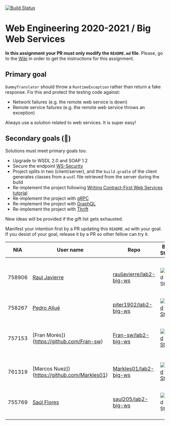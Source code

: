 [![Build Status](https://travis-ci.org/github/RogorStuff/lab2-big-ws)](https://travis-ci.com/RogorStuff/lab2-big-ws.svg)
# Web Engineering 2020-2021 / Big Web Services
**In this assignment your PR must only modify the `README.md` file**. Please, go to the [Wiki](https://github.com/UNIZAR-30246-WebEngineering/lab2-big-ws/wiki) in order to get the instructions for this assignment.


## Primary goal

`DummyTranslator` should throw a `RuntimeException` rather than return a fake response.
Fix this and protect the testing code against:

- Network failures (e.g. the remote web service is down)
- Remote service failures (e.g. the remote web service throws an exception)

Always use a solution related to web services. It is super easy!

## Secondary goals (:gift:)

Solutions must meet primary goals too. 

- Upgrade to WSDL 2.0 and SOAP 1.2
- Secure the endpoint [WS-Security](https://docs.spring.io/spring-ws/docs/3.0.10.RELEASE/reference/#security)
- Project splits in two (client/server), and the `build.gradle` of the client generates classes from a `wsdl` file retrieved from the server during the build 
- Re-implement the project following [Writing Contract-First Web Services tutorial](https://docs.spring.io/spring-ws/docs/3.0.10.RELEASE/reference/#tutorial)
- Re-implement the project with [gRPC](https://yidongnan.github.io/grpc-spring-boot-starter/en/)
- Re-implement the project with [GraphQL](https://www.graphql-java.com/tutorials/getting-started-with-spring-boot/)
- Re-implement the project with [Thrift](https://github.com/aatarasoff/spring-thrift-starter)

New ideas will be provided if the gift list gets exhausted.

Manifest your intention first by a PR updating this `README.md` with your goal.
If you desist of your goal, release it by a PR so other fellow can try it. 

|NIA    | User name | Repo | Build Status | What was explored | Review for :gift: | Score
|-------|-----------|------|--------------|-------------------|----------------------|--------
|758906 |[Raul Javierre](https://github.com/rauljavierre)|[rauljavierre/lab2-big-ws](https://github.com/rauljavierre/lab2-big-ws/tree/test)|![Build Status](https://travis-ci.com/rauljavierre/lab2-big-ws.svg)|JUnit, code generation|Re-implement the project with [GraphQL](https://www.graphql-java.com/tutorials/getting-started-with-spring-boot/)|
|758267 |[Pedro Allué](https://github.com/piter1902)|[piter1902/lab2-big-ws](https://github.com/piter1902/lab2-big-ws/tree/test) |  [![Build Status](https://travis-ci.com/piter1902/lab2-big-ws.svg?branch=test)](https://travis-ci.com/piter1902/lab2-big-ws)    |  JUnit Tests     |                      |
|757153 |[Fran Morés])(https://github.com/Fran-sw)|[Fran-sw/lab2-big-ws](https://github.com/Fran-sw/lab2-big-ws/tree/test) |[![Build Status](https://travis-ci.com/Fran-sw/lab2-big-ws.svg)](https://travis-ci.com/Fran-sw/lab2-big-ws)       | Spring exceptions (Runtime and Service), JUnit tests|                      |
|761319 |[Marcos Nuez])(https://github.com/Markles01)|[Markles01/lab2-big-ws](https://github.com/Markles01/lab2-big-ws/tree/test) |[![Build Status](https://travis-ci.com/Markles01/lab2-big-ws.svg)](https://travis-ci.com/Markles01/lab2-big-ws)       | JUnit tests, Spring exceptions|                      |
|755769 |[Saúl Flores](https://github.com/saul205)|[saul205/lab2-big-ws](https://github.com/saul205/lab2-big-ws/tree/test)|![Build Status](https://travis-ci.com/saul205/lab2-big-ws.svg?branch=test)|[JUnit Exception Testing](https://github.com/junit-team/junit4/wiki/Exception-testing)| Re-implement the project with [gRPC](https://yidongnan.github.io/grpc-spring-boot-starter/en/)